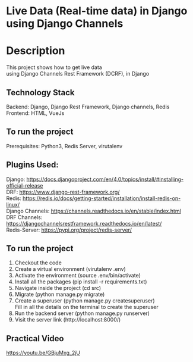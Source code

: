 # Live Data (Real-time data) in Django using Django Channels

# Description
This project shows how to get live data <br />
using Django Channels Rest Framework (DCRF), in Django

## Technology Stack
Backend: Django, Django Rest Framework, Django channels, Redis<br />
Frontend: HTML, VueJs


## To run the project
Prerequisites: Python3, Redis Server, virutalenv

## Plugins Used:
Django: https://docs.djangoproject.com/en/4.0/topics/install/#installing-official-release<br />
DRF: https://www.django-rest-framework.org/<br />
Redis: https://redis.io/docs/getting-started/installation/install-redis-on-linux/<br />
Django Channels: https://channels.readthedocs.io/en/stable/index.html<br />
DRF Channels: https://djangochannelsrestframework.readthedocs.io/en/latest/<br />
Redis-Server: https://pypi.org/project/redis-server/

## To run the project
1. Checkout the code
2. Create a virtual environment (virutalenv .env)
3. Activate the environment (source .env/bin/activate)
4. Install all the packages (pip install -r requirements.txt)
5. Navigate inside the project (cd src)
6. Migrate (python manage.py migrate)
7. Create a superuser (python manage.py createsuperuser) <br />
   Fill in all the details on the terminal to create the superuser
8. Run the backend server (python manage.py runserver)
9. Visit the server link (http://localhost:8000/)

## Practical Video
https://youtu.be/GBjuMxg_2jU
